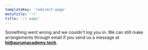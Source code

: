 ```yaml
---
templateKey: 'redirect-page'
metaTitle: ':(' 
title: ':( oops' 
---
```

Something went wrong and we couldn't log you in.
We can still make arrangements through email if you send us a message at **[hi@aurumacademy.tech](mailto:hi@aurumacademy.tech)**.